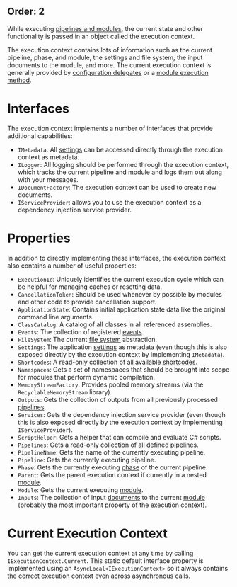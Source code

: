 Order: 2
---
While executing [pipelines and modules](xref:pipelines-and-modules), the current state and other functionality is passed in an object called the execution context.

The execution context contains lots of information such as the current pipeline, phase, and module, the settings and file system, the input documents to the module, and more. The current execution context is generally provided by [configuration delegates](xref:configuration-delegates) or a [module execution method](xref:writing-modules).

# Interfaces

The execution context implements a number of interfaces that provide additional capabilities:

- `IMetadata`: All [settings](xref:settings) can be accessed directly through the execution context as metadata.
- `ILogger`: All logging should be performed through the execution context, which tracks the current pipeline and module and logs them out along with your messages.
- `IDocumentFactory`: The execution context can be used to create new documents.
- `IServiceProvider`: allows you to use the execution context as a dependency injection service provider.

# Properties

In addition to directly implementing these interfaces, the execution context also contains a number of useful properties:

- `ExecutionId`: Uniquely identifies the current execution cycle which can be helpful for managing caches or resetting data.
- `CancellationToken`: Should be used whenever by possible by modules and other code to provide cancellation support.
- `ApplicationState`: Contains initial application state data like the original command line arguments.
- `ClassCatalog`: A catalog of all classes in all referenced assemblies.
- `Events`: The collection of registered [events](xref:events).
- `FileSystem`: The current [file system](xref:files-and-paths#virtual-file-system) abstraction.
- `Settings`: The application [settings](xref:settings) as metadata (even though this is also exposed directly by the execution context by implementing `IMetadata`).
- `Shortcodes`: A read-only collection of all available [shortcodes](xref:shortcodes).
- `Namespaces`: Gets a set of namespaces that should be brought into scope for modules that perform dynamic compilation.
- `MemoryStreamFactory`: Provides pooled memory streams (via the `RecyclableMemoryStream` library).
- `Outputs`: Gets the collection of outputs from all previously processed [pipelines](xref:pipelines-and-modules).
- `Services`: Gets the dependency injection service provider (even though this is also exposed directly by the execution context by implementing `IServiceProvider`).
- `ScriptHelper`: Gets a helper that can compile and evaluate C# scripts.
- `Pipelines`: Gets a read-only collection of all defined [pipelines](xref:pipelines-and-modules).
- `PipelineName`: Gets the name of the currently executing pipeline.
- `Pipeline`: Gets the currently executing pipeline.
- `Phase`: Gets the currently executing [phase](xref:pipelines-and-modules#phases) of the current pipeline.
- `Parent`: Gets the parent execution context if currently in a nested [module](xref:about-modules).
- `Module`: Gets the current executing [module](xref:about-modules).
- `Inputs`: The collection of input [documents](xref:documents-and-metadata) to the current [module](xref:about-modules) (probably the most important property of the execution context).

# Current Execution Context

You can get the current execution context at any time by calling `IExecutionContext.Current`. This static default interface property is implemented using an `AsyncLocal<IExecutionContext>` so it always contains the correct execution context even across asynchronous calls.